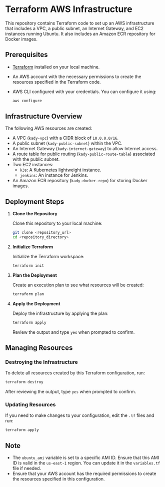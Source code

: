 # Terraform AWS Infrastructure

This repository contains Terraform code to set up an AWS infrastructure that includes a VPC, a public subnet, an Internet Gateway, and EC2 instances running Ubuntu. It also includes an Amazon ECR repository for Docker images.

## Prerequisites

- [Terraform](https://www.terraform.io/downloads.html) installed on your local machine.
- An AWS account with the necessary permissions to create the resources specified in the Terraform code.
- AWS CLI configured with your credentials. You can configure it using:

    ```bash
    aws configure
    ```

## Infrastructure Overview

The following AWS resources are created:

- A VPC (`kady-vpc`) with a CIDR block of `10.0.0.0/16`.
- A public subnet (`kady-public-subnet`) within the VPC.
- An Internet Gateway (`kady-internet-gateway`) to allow Internet access.
- A route table for public routing (`kady-public-route-table`) associated with the public subnet.
- Two EC2 instances:
  - `k3s`: A Kubernetes lightweight instance.
  - `jenkins`: An instance for Jenkins.
- An Amazon ECR repository (`kady-docker-repo`) for storing Docker images.

## Deployment Steps

1. **Clone the Repository**

   Clone this repository to your local machine:

   ```bash
   git clone <repository_url>
   cd <repository_directory>
   ```

2. **Initialize Terraform**

   Initialize the Terraform workspace:

   ```bash
   terraform init
   ```

3. **Plan the Deployment**

   Create an execution plan to see what resources will be created:

   ```bash
   terraform plan
   ```   

4. **Apply the Deployment**

   Deploy the infrastructure by applying the plan:

   ```bash
   terraform apply
   ```    
   Review the output and type `yes` when prompted to confirm.

## Managing Resources

### Destroying the Infrastructure

To delete all resources created by this Terraform configuration, run:

```bash
terraform destroy
```
After reviewing the output, type `yes` when prompted to confirm.

### Updating Resources

If you need to make changes to your configuration, edit the `.tf` files and run:

```bash
terraform apply
```

## Note

- The `ubuntu_ami` variable is set to a specific AMI ID. Ensure that this AMI ID is valid in the `us-east-1` region. You can update it in the `variables.tf` file if needed.
- Ensure that your AWS account has the required permissions to create the resources specified in this configuration.

